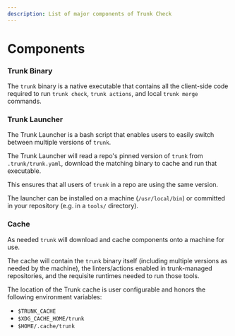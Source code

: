 ```yaml
---
description: List of major components of Trunk Check
---
```


# Components

### Trunk Binary

The `trunk` binary is a native executable that contains all the client-side code required to run `trunk check`, `trunk actions`, and local `trunk merge` commands.

### Trunk Launcher

The Trunk Launcher is a bash script that enables users to easily switch between multiple versions of `trunk`.

The Trunk Launcher will read a repo's pinned version of `trunk` from `.trunk/trunk.yaml`, download the matching binary to cache and run that executable.

This ensures that all users of `trunk` in a repo are using the same version.

The launcher can be installed on a machine (`/usr/local/bin`) or committed in your repository (e.g. in a `tools/` directory).

### Cache

As needed `trunk` will download and cache components onto a machine for use.

The cache will contain the `trunk` binary itself (including multiple versions as needed by the machine), the linters/actions enabled in trunk-managed repositories, and the requisite runtimes needed to run those tools.

The location of the Trunk cache is user configurable and honors the following environment variables:

- `$TRUNK_CACHE`
- `$XDG_CACHE_HOME/trunk`
- `$HOME/.cache/trunk`
